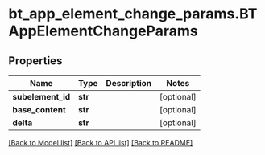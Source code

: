 # bt_app_element_change_params.BTAppElementChangeParams

## Properties
Name | Type | Description | Notes
------------ | ------------- | ------------- | -------------
**subelement_id** | **str** |  | [optional] 
**base_content** | **str** |  | [optional] 
**delta** | **str** |  | [optional] 

[[Back to Model list]](../README.md#documentation-for-models) [[Back to API list]](../README.md#documentation-for-api-endpoints) [[Back to README]](../README.md)


